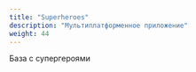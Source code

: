```yaml
---
title: "Superheroes"
description: "Мультиплатформенное приложение"
weight: 44
---
```


База с супергероями
